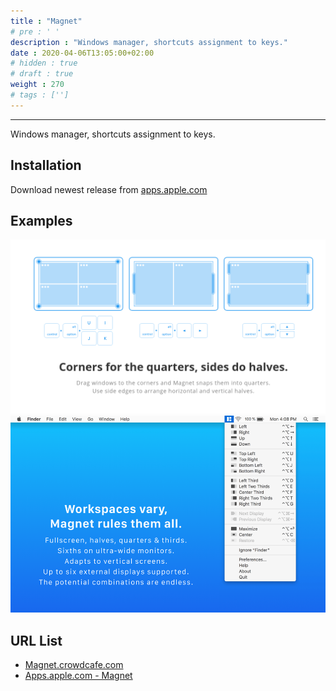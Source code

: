 ```yaml
---
title : "Magnet"
# pre : ' '
description : "Windows manager, shortcuts assignment to keys."
date : 2020-04-06T13:05:00+02:00
# hidden : true
# draft : true
weight : 270
# tags : ['']
---
```


---

Windows manager, shortcuts assignment to keys.

## Installation

Download newest release from [apps.apple.com](https://apps.apple.com/app/magnet/id441258766?mt=12)

## Examples

![Example](images/example-1.png)
![Example](images/example-2.png)

## URL List

- [Magnet.crowdcafe.com](https://magnet.crowdcafe.com/)
- [Apps.apple.com - Magnet](https://apps.apple.com/app/magnet/id441258766?mt=12)
